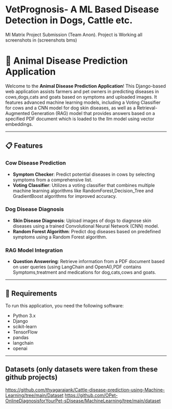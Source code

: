 # VetPrognosis- A ML Based Disease Detection in Dogs, Cattle etc.
Ml Matrix Project Submission (Team Anon). Project is Working all screenshots in (screenshots bms)
# 🐄 Animal Disease Prediction Application

Welcome to the **Animal Disease Prediction Application**! This Django-based web application assists farmers and pet owners in predicting diseases in cows,dogs,cats and goats based on symptoms and uploaded images. It features advanced machine learning models, including a Voting Classifier for cows and a CNN model for dog skin diseases, as well as a Retrieval-Augmented Generation (RAG) model that provides answers based on a specified PDF document which is loaded to the llm model using vector embeddings.

---

## 📋 Features

### Cow Disease Prediction
- **Symptom Checker**: Predict potential diseases in cows by selecting symptoms from a comprehensive list.
- **Voting Classifier**: Utilizes a voting classifier that combines multiple machine learning algorithms like RandomForest,Decision_Tree and GradientBoost algorithms for improved accuracy.

### Dog Disease Diagnosis
- **Skin Disease Diagnosis**: Upload images of dogs to diagnose skin diseases using a trained Convolutional Neural Network (CNN) model.
- **Random Forest Algorithm**: Predict dog diseases based on predefined symptoms using a Random Forest algorithm.

### RAG Model Integration
- **Question Answering**: Retrieve information from a PDF document based on user queries (using LangChain and OpenAI),PDF contains Symptoms,treatment and medications for dog,cats,cows and goats.

---

## 🚀 Requirements

To run this application, you need the following software:

- Python 3.x
- Django
- scikit-learn
- TensorFlow
- pandas
- langchain
- openai

---
##  Datasets (only datasets were taken from these github projects)
https://github.com/thyagarajank/Cattle-disease-prediction-using-Machine-Learning/tree/main/Dataset
https://github.com/OPet-OnlineDiagnosisforYourPet-sDisease/MachineLearning/tree/main/dataset



